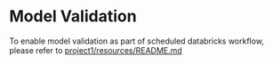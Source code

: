 # Model Validation
To enable model validation as part of scheduled databricks workflow, please refer to [project1/resources/README.md](../resources/README.md)
